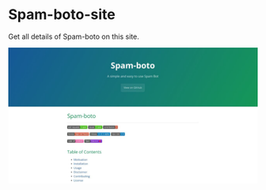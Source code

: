 # Spam-boto-site
Get all details of Spam-boto on this site.
<p align="center">
    <img src="assets/images/spambotoimage.jpg" alt="SS" border="0">
</p>
